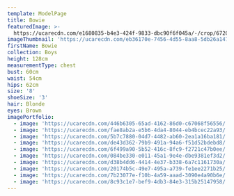 ```yaml
---
template: ModelPage
title: Bowie
featuredImage: >-
  https://ucarecdn.com/e1680835-b4e3-424f-9833-dbc90f6f045a/-/crop/6720x3582/0,0/-/preview/
imageThumbnail: 'https://ucarecdn.com/eb36170e-7456-4d55-8aa8-5db26a147a50/'
firstName: Bowie
collection: Boys
height: 128cm
measurementType: chest
bust: 60cm
waist: 54cm
hips: 62cm
size: '8'
shoeSize: '3'
hair: Blonde
eyes: Brown
imagePortfolio:
  - image: 'https://ucarecdn.com/446b6305-65ad-4162-86d0-c67068f56556/'
  - image: 'https://ucarecdn.com/fae8ab2a-e5b6-4da4-8044-eb4bcec22a93/'
  - image: 'https://ucarecdn.com/5b7c7880-04d7-4482-ab60-2ea1a16ba181/'
  - image: 'https://ucarecdn.com/de43d362-79b9-491a-94a6-f51d52bdebd8/'
  - image: 'https://ucarecdn.com/6f499a90-5b52-416c-8fc9-f2721c47b0ee/'
  - image: 'https://ucarecdn.com/084be330-e011-45a1-9e4e-dbe9381ef3d2/'
  - image: 'https://ucarecdn.com/d38b4dd6-4414-4e37-b338-6a7c1161730a/'
  - image: 'https://ucarecdn.com/20174b5c-49e7-495a-a739-fe1ee2271b25/'
  - image: 'https://ucarecdn.com/7b23077e-f10b-4a59-aaad-3090e4a90b6e/'
  - image: 'https://ucarecdn.com/8c93c1e7-bef9-4db3-84e3-315b25147958/'
---
```


